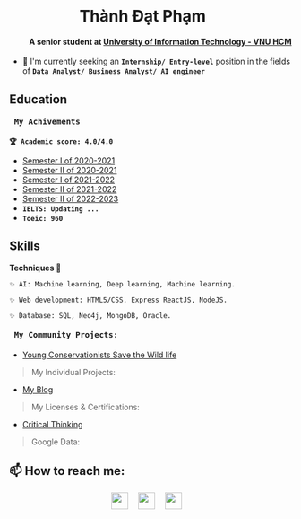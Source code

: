 </br><h1 align="center">
  </br>**Thành Đạt Phạm**&ensp;&ensp;
</br><h4 align="right">
   A senior student at [University of Information Technology - VNU HCM](https://www.uit.edu.vn/)
 </h4></h1>

 
- 🌱 I'm currently seeking an **`Internship/ Entry-level`** position in the fields of **`Data Analyst/ Business Analyst/ AI engineer`**
## Education


#### <pre> My Achivements </pre>
**`🏆 Academic score: 4.0/4.0`**
- [Semester I of 2020-2021](https://bit.ly/HK1-2020-2021)
- [Semester II of 2020-2021](https://bit.ly/HK2-2020-2021)
- [Semester I of 2021-2022](https://bit.ly/HK1-2021-2022)
- [Semester II of 2021-2022](https://bit.ly/HK2-2021-2022)
- [Semester II of 2022-2023](https://drive.google.com/file/d/1tpiHWPJ-MiUvf1Os_FBNKqEwaptrd-g5/view?fbclid=IwAR2qbSeqeUjdnBq7c5h5uRsPYT5lBwrVjqwtL9im26u1nPe_C7Axjwj_gwo)
- **`IELTS: Updating ...`**
- **`Toeic: 960`**
## Skills

**Techniques 🤖**

	✨ AI: Machine learning, Deep learning, Machine learning. 
 
    ✨ Web development: HTML5/CSS, Express ReactJS, NodeJS.

	✨ Database: SQL, Neo4j, MongoDB, Oracle.

#### <pre> My Community Projects:</pre>
- [Young Conservationists Save the Wild life](https://drive.google.com/drive/folders/1j9RhhD5xOkBZRKZrsuPX52qF8obLTZMZ?usp=share_link)
> My Individual Projects:
- [My Blog](https://ptdatuit.blogspot.com/)
> My Licenses & Certifications:
- [Critical Thinking](https://drive.google.com/file/d/1LXJRg_WdLU7JULLVasgagtEenuwfMzBT/view?usp=share_link)
> Google Data:
## 📫 How to reach me:
<p align='center'>
<code><a href="https://www.linkedin.com/in/tdp-uit"><img height="30" src="https://github.com/kudat-uit/kudat-uit/blob/main/linkined.png"></a>&nbsp;&nbsp;</code>
<code><a href="https://www.facebook.com/thanhdatpham.uit/"><img height="30" src="https://github.com/kudat-uit/kudat-uit/blob/main/124010.png"></a>&nbsp;&nbsp;</code>
<code><a href="https://www.instagram.com/kuiem.3004/""><img height="30" src="https://github.com/kudat-uit/kudat-uit/blob/main/Instagram.png"></a>&nbsp;&nbsp;</code>
</p>


<!--
**kudat-uit/kudat-uit** is a ✨ _special_ ✨ repository because its `README.md` (this file) appears on your GitHub profile.

Here are some ideas to get you started:

- 🔭 I’m currently working on ...
- 🌱 I’m currently learning ...
- 👯 I’m looking to collaborate on ...
- 🤔 I’m looking for help with ...
- 💬 Ask me about ...
- 📫 How to reach me: ...
- 😄 Pronouns: ...
- ⚡ Fun fact: ...
-->

